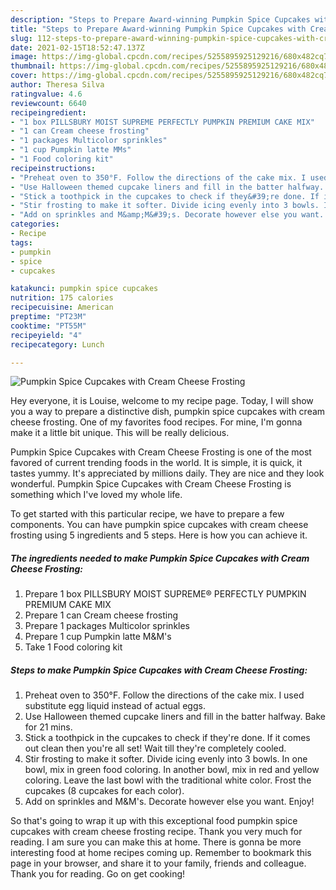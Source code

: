 ```yaml
---
description: "Steps to Prepare Award-winning Pumpkin Spice Cupcakes with Cream Cheese Frosting"
title: "Steps to Prepare Award-winning Pumpkin Spice Cupcakes with Cream Cheese Frosting"
slug: 112-steps-to-prepare-award-winning-pumpkin-spice-cupcakes-with-cream-cheese-frosting
date: 2021-02-15T18:52:47.137Z
image: https://img-global.cpcdn.com/recipes/5255895925129216/680x482cq70/pumpkin-spice-cupcakes-with-cream-cheese-frosting-recipe-main-photo.jpg
thumbnail: https://img-global.cpcdn.com/recipes/5255895925129216/680x482cq70/pumpkin-spice-cupcakes-with-cream-cheese-frosting-recipe-main-photo.jpg
cover: https://img-global.cpcdn.com/recipes/5255895925129216/680x482cq70/pumpkin-spice-cupcakes-with-cream-cheese-frosting-recipe-main-photo.jpg
author: Theresa Silva
ratingvalue: 4.6
reviewcount: 6640
recipeingredient:
- "1 box PILLSBURY MOIST SUPREME PERFECTLY PUMPKIN PREMIUM CAKE MIX"
- "1 can Cream cheese frosting"
- "1 packages Multicolor sprinkles"
- "1 cup Pumpkin latte MMs"
- "1 Food coloring kit"
recipeinstructions:
- "Preheat oven to 350°F. Follow the directions of the cake mix. I used substitute egg liquid instead of actual eggs."
- "Use Halloween themed cupcake liners and fill in the batter halfway. Bake for 21 mins."
- "Stick a toothpick in the cupcakes to check if they&#39;re done. If it comes out clean then you&#39;re all set! Wait till they&#39;re completely cooled."
- "Stir frosting to make it softer. Divide icing evenly into 3 bowls. In one bowl, mix in green food coloring. In another bowl, mix in red and yellow coloring. Leave the last bowl with the traditional white color. Frost the cupcakes (8 cupcakes for each color)."
- "Add on sprinkles and M&amp;M&#39;s. Decorate however else you want. Enjoy!"
categories:
- Recipe
tags:
- pumpkin
- spice
- cupcakes

katakunci: pumpkin spice cupcakes 
nutrition: 175 calories
recipecuisine: American
preptime: "PT23M"
cooktime: "PT55M"
recipeyield: "4"
recipecategory: Lunch

---
```



![Pumpkin Spice Cupcakes with Cream Cheese Frosting](https://img-global.cpcdn.com/recipes/5255895925129216/680x482cq70/pumpkin-spice-cupcakes-with-cream-cheese-frosting-recipe-main-photo.jpg)

Hey everyone, it is Louise, welcome to my recipe page. Today, I will show you a way to prepare a distinctive dish, pumpkin spice cupcakes with cream cheese frosting. One of my favorites food recipes. For mine, I'm gonna make it a little bit unique. This will be really delicious.

Pumpkin Spice Cupcakes with Cream Cheese Frosting is one of the most favored of current trending foods in the world. It is simple, it is quick, it tastes yummy. It's appreciated by millions daily. They are nice and they look wonderful. Pumpkin Spice Cupcakes with Cream Cheese Frosting is something which I've loved my whole life.




To get started with this particular recipe, we have to prepare a few components. You can have pumpkin spice cupcakes with cream cheese frosting using 5 ingredients and 5 steps. Here is how you can achieve it.

<!--inarticleads1-->

##### The ingredients needed to make Pumpkin Spice Cupcakes with Cream Cheese Frosting:

1. Prepare 1 box PILLSBURY MOIST SUPREME® PERFECTLY PUMPKIN PREMIUM CAKE MIX
1. Prepare 1 can Cream cheese frosting
1. Prepare 1 packages Multicolor sprinkles
1. Prepare 1 cup Pumpkin latte M&amp;M&#39;s
1. Take 1 Food coloring kit




<!--inarticleads2-->

##### Steps to make Pumpkin Spice Cupcakes with Cream Cheese Frosting:

1. Preheat oven to 350°F. Follow the directions of the cake mix. I used substitute egg liquid instead of actual eggs.
1. Use Halloween themed cupcake liners and fill in the batter halfway. Bake for 21 mins.
1. Stick a toothpick in the cupcakes to check if they&#39;re done. If it comes out clean then you&#39;re all set! Wait till they&#39;re completely cooled.
1. Stir frosting to make it softer. Divide icing evenly into 3 bowls. In one bowl, mix in green food coloring. In another bowl, mix in red and yellow coloring. Leave the last bowl with the traditional white color. Frost the cupcakes (8 cupcakes for each color).
1. Add on sprinkles and M&amp;M&#39;s. Decorate however else you want. Enjoy!




So that's going to wrap it up with this exceptional food pumpkin spice cupcakes with cream cheese frosting recipe. Thank you very much for reading. I am sure you can make this at home. There is gonna be more interesting food at home recipes coming up. Remember to bookmark this page in your browser, and share it to your family, friends and colleague. Thank you for reading. Go on get cooking!
